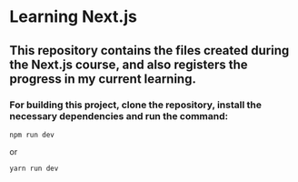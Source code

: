 # Learning Next.js
## This repository contains the files created during the Next.js course, and also registers the progress in my current learning.

### For building this project, clone the repository, install the necessary dependencies and run the command:
```
npm run dev
```
or
```
yarn run dev
```